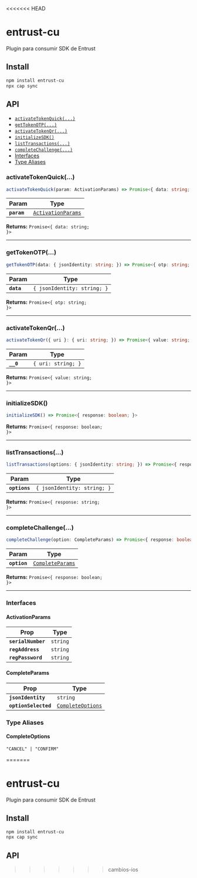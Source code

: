 <<<<<<< HEAD
# entrust-cu

Plugin para consumir SDK de Entrust
## Install

```bash
npm install entrust-cu
npx cap sync
```

## API

<docgen-index>

* [`activateTokenQuick(...)`](#activatetokenquick)
* [`getTokenOTP(...)`](#gettokenotp)
* [`activateTokenQr(...)`](#activatetokenqr)
* [`initializeSDK()`](#initializesdk)
* [`listTransactions(...)`](#listtransactions)
* [`completeChallenge(...)`](#completechallenge)
* [Interfaces](#interfaces)
* [Type Aliases](#type-aliases)

</docgen-index>

<docgen-api>
<!--Update the source file JSDoc comments and rerun docgen to update the docs below-->

### activateTokenQuick(...)

```typescript
activateTokenQuick(param: ActivationParams) => Promise<{ data: string; }>
```

| Param       | Type                                                          |
| ----------- | ------------------------------------------------------------- |
| **`param`** | <code><a href="#activationparams">ActivationParams</a></code> |

**Returns:** <code>Promise&lt;{ data: string; }&gt;</code>

--------------------


### getTokenOTP(...)

```typescript
getTokenOTP(data: { jsonIdentity: string; }) => Promise<{ otp: string; }>
```

| Param      | Type                                   |
| ---------- | -------------------------------------- |
| **`data`** | <code>{ jsonIdentity: string; }</code> |

**Returns:** <code>Promise&lt;{ otp: string; }&gt;</code>

--------------------


### activateTokenQr(...)

```typescript
activateTokenQr({ uri }: { uri: string; }) => Promise<{ value: string; }>
```

| Param     | Type                          |
| --------- | ----------------------------- |
| **`__0`** | <code>{ uri: string; }</code> |

**Returns:** <code>Promise&lt;{ value: string; }&gt;</code>

--------------------


### initializeSDK()

```typescript
initializeSDK() => Promise<{ response: boolean; }>
```

**Returns:** <code>Promise&lt;{ response: boolean; }&gt;</code>

--------------------


### listTransactions(...)

```typescript
listTransactions(options: { jsonIdentity: string; }) => Promise<{ response: string; }>
```

| Param         | Type                                   |
| ------------- | -------------------------------------- |
| **`options`** | <code>{ jsonIdentity: string; }</code> |

**Returns:** <code>Promise&lt;{ response: string; }&gt;</code>

--------------------


### completeChallenge(...)

```typescript
completeChallenge(option: CompleteParams) => Promise<{ response: boolean; }>
```

| Param        | Type                                                      |
| ------------ | --------------------------------------------------------- |
| **`option`** | <code><a href="#completeparams">CompleteParams</a></code> |

**Returns:** <code>Promise&lt;{ response: boolean; }&gt;</code>

--------------------


### Interfaces


#### ActivationParams

| Prop               | Type                |
| ------------------ | ------------------- |
| **`serialNumber`** | <code>string</code> |
| **`regAddress`**   | <code>string</code> |
| **`regPassword`**  | <code>string</code> |


#### CompleteParams

| Prop                 | Type                                                        |
| -------------------- | ----------------------------------------------------------- |
| **`jsonIdentity`**   | <code>string</code>                                         |
| **`optionSelected`** | <code><a href="#completeoptions">CompleteOptions</a></code> |


### Type Aliases


#### CompleteOptions

<code>"CANCEL" | "CONFIRM"</code>

</docgen-api>

=======
# entrust-cu

Plugin para consumir SDK de Entrust
## Install

```bash
npm install entrust-cu
npx cap sync
```

## API

<docgen-index></docgen-index>

<docgen-api>
<!-- run docgen to generate docs from the source -->
<!-- More info: https://github.com/ionic-team/capacitor-docgen -->
</docgen-api>

>>>>>>> cambios-ios
